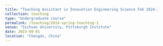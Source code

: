 ```yaml
---
title: "Teaching Assistant in Innovation Engineering Science Feb 2024-Jun 20"
collection: teaching
type: "Undergraduate course"
permalink: /teaching/2014-spring-teaching-1
venue: "Sichuan University, Pittsburgh Institute"
date: 2023-09-01
location: "Chengdu, China"
---
```

